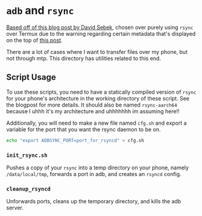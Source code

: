 # `adb` and `rsync`

[Based off of this blog post by David Sebek](https://howtos.davidsebek.com/android-rsync-adb.html),
chosen over purely using `rsync` over Termux
due to the warning regarding certain metadata that's displayed on the top of
[this post](https://howtos.davidsebek.com/android-rsync-termux.html).

There are a lot of cases where I want to transfer files over my phone,
but not through mtp.
This directory has utilities related to this end.

## Script Usage
To use these scripts,
you need to have a statically compiled version of `rsync` for your phone's architecture
in the working directory of these script.
See the blogpost for more details.
It should also be named `rsync-aarch64` because I uhhh it's my architecture and uhhhhhhh im assuming here!!

Additionally,
you will need to make a new file named `cfg.sh`
and export a variable for the port that you want the rsync daemon to be on.

```sh
echo "export ADBSYNC_PORT=port_for_rsyncd" > cfg.sh
```

### `init_rsync.sh`
Pushes a copy of your `rsync` into a temp directory on your phone,
namely `/data/local/tmp`,
forwards a port in adb,
and creates an `rsyncd` config.

### `cleanup_rsyncd`
Unforwards ports,
cleans up the temporary directory,
and kills the adb server.
